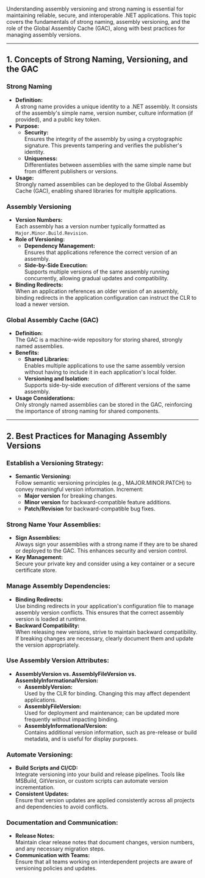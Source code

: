 Understanding assembly versioning and strong naming is essential for maintaining reliable, secure, and interoperable .NET applications. This topic covers the fundamentals of strong naming, assembly versioning, and the role of the Global Assembly Cache (GAC), along with best practices for managing assembly versions.

---

## 1. Concepts of Strong Naming, Versioning, and the GAC

### **Strong Naming**
- **Definition:**  
  A strong name provides a unique identity to a .NET assembly. It consists of the assembly's simple name, version number, culture information (if provided), and a public key token.
- **Purpose:**  
  - **Security:**  
    Ensures the integrity of the assembly by using a cryptographic signature. This prevents tampering and verifies the publisher's identity.
  - **Uniqueness:**  
    Differentiates between assemblies with the same simple name but from different publishers or versions.
- **Usage:**  
  Strongly named assemblies can be deployed to the Global Assembly Cache (GAC), enabling shared libraries for multiple applications.

### **Assembly Versioning**
- **Version Numbers:**  
  Each assembly has a version number typically formatted as `Major.Minor.Build.Revision`.
- **Role of Versioning:**  
  - **Dependency Management:**  
    Ensures that applications reference the correct version of an assembly.
  - **Side-by-Side Execution:**  
    Supports multiple versions of the same assembly running concurrently, allowing gradual updates and compatibility.
- **Binding Redirects:**  
  When an application references an older version of an assembly, binding redirects in the application configuration can instruct the CLR to load a newer version.


### **Global Assembly Cache (GAC)**
- **Definition:**  
  The GAC is a machine-wide repository for storing shared, strongly named assemblies.
- **Benefits:**  
  - **Shared Libraries:**  
    Enables multiple applications to use the same assembly version without having to include it in each application's local folder.
  - **Versioning and Isolation:**  
    Supports side-by-side execution of different versions of the same assembly.
- **Usage Considerations:**  
  Only strongly named assemblies can be stored in the GAC, reinforcing the importance of strong naming for shared components.

---

## 2. Best Practices for Managing Assembly Versions

### **Establish a Versioning Strategy:**
- **Semantic Versioning:**  
  Follow semantic versioning principles (e.g., MAJOR.MINOR.PATCH) to convey meaningful version information. Increment:
  - **Major version** for breaking changes.
  - **Minor version** for backward-compatible feature additions.
  - **Patch/Revision** for backward-compatible bug fixes.

### **Strong Name Your Assemblies:**
- **Sign Assemblies:**  
  Always sign your assemblies with a strong name if they are to be shared or deployed to the GAC. This enhances security and version control.
- **Key Management:**  
  Secure your private key and consider using a key container or a secure certificate store.

### **Manage Assembly Dependencies:**
- **Binding Redirects:**  
  Use binding redirects in your application's configuration file to manage assembly version conflicts. This ensures that the correct assembly version is loaded at runtime.
- **Backward Compatibility:**  
  When releasing new versions, strive to maintain backward compatibility. If breaking changes are necessary, clearly document them and update the version appropriately.

### **Use Assembly Version Attributes:**
- **AssemblyVersion vs. AssemblyFileVersion vs. AssemblyInformationalVersion:**
  - **AssemblyVersion:**  
    Used by the CLR for binding. Changing this may affect dependent applications.
  - **AssemblyFileVersion:**  
    Used for deployment and maintenance; can be updated more frequently without impacting binding.
  - **AssemblyInformationalVersion:**  
    Contains additional version information, such as pre-release or build metadata, and is useful for display purposes.

### **Automate Versioning:**
- **Build Scripts and CI/CD:**  
  Integrate versioning into your build and release pipelines. Tools like MSBuild, GitVersion, or custom scripts can automate version incrementation.
- **Consistent Updates:**  
  Ensure that version updates are applied consistently across all projects and dependencies to avoid conflicts.

### **Documentation and Communication:**
- **Release Notes:**  
  Maintain clear release notes that document changes, version numbers, and any necessary migration steps.
- **Communication with Teams:**  
  Ensure that all teams working on interdependent projects are aware of versioning policies and updates.